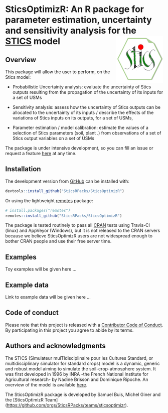 
<!-- README.md is generated from README.Rmd. Please edit that file -->

SticsOptimizR: An R package for parameter estimation, uncertainty and sensitivity analysis for the [STICS](https://www6.paca.inra.fr/stics_eng/) model <img src="man/figures/logo.png" alt="logo" width="150" align="right" />
==============================================================================================================================================================================================================================

Overview
--------

This package will allow the user to perform, on the Stics model:

-   Probabilistic Uncertainty analysis: evaluate the uncertainty of Stics outputs resulting from the propagation of the uncertainty of its inputs for a set of USMs

-   Sensitivity analysis: assess how the uncertainty of Stics outputs can be allocated to the uncertainty of its inputs / describe the effects of the variations of Stics inputs on its outputs, for a set of USMs,

-   Parameter estimation / model calibration: estimate the values of a selection of Stics parameters (soil, plant .) from observations of a set of Stics output variables on a set of USMs

The package is under intensive development, so you can fill an issue or request a feature [here](https://github.com/SticsRPacks/SticsOptimizR/issues) at any time.

Installation
------------

The development version from [GitHub](https://github.com/) can be installed with:

``` r
devtools::install_github("SticsRPacks/SticsOptimizR")
```

Or using the lightweight [remotes](https://github.com/r-lib/remotes#readme) package:

``` r
# install.packages("remotes")
remotes::install_github("SticsRPacks/SticsOptimizR")
```

The package is tested routinely to pass all [CRAN](https://CRAN.R-project.org) tests using Travis-CI (linux) and AppVeyor (Windows), but it is not released to the CRAN servers because we believe SticsOptimizR users are not widespread enough to bother CRAN people and use their free server time.

Examples
--------

Toy examples will be given here ...

Example data
------------

Link to example data will be given here ...

Code of conduct
---------------

Please note that this project is released with a [Contributor Code of Conduct](CODE_OF_CONDUCT.md). By participating in this project you agree to abide by its terms.

Authors and acknowledgments
---------------------------

The STICS (Simulateur mulTIdisciplinaire pour les Cultures Standard, or multidisciplinary simulator for standard crops) model is a dynamic, generic and robust model aiming to simulate the soil-crop-atmosphere system. It was first developed in 1996 by INRA -the French National Institute for Agricultural research- by Nadine Brisson and Dominique Ripoche. An overview of the model is available [here](https://www6.paca.inra.fr/stics_eng/About-us/Stics-model-overview).

The SticsOptimizR package is developed by Samuel Buis, Michel Giner and the \[SticsOptimizR Team\] (<https://github.com/orgs/SticsRPacks/teams/sticsoptimizr>).
